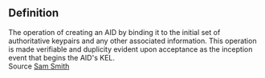 ## Definition
The operation of creating an AID by binding it to the initial set of authoritative keypairs and any other associated information. This operation is made verifiable and duplicity evident upon acceptance as the inception event that begins the AID's KEL.  
Source [Sam Smith](https://github.com/WebOfTrust/ietf-keri/blob/main/draft-ssmith-keri.md#basic-terminology)
